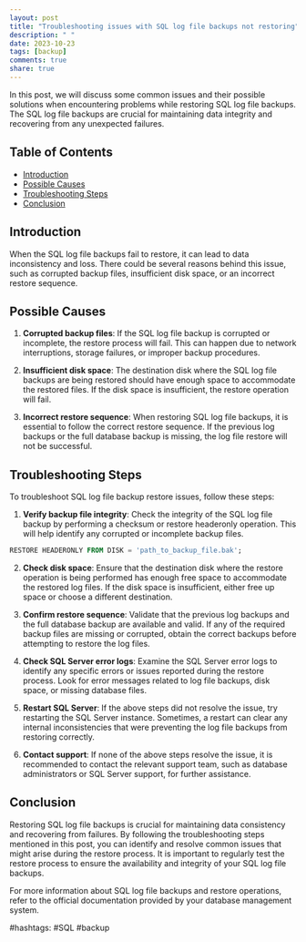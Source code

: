 ```yaml
---
layout: post
title: "Troubleshooting issues with SQL log file backups not restoring"
description: " "
date: 2023-10-23
tags: [backup]
comments: true
share: true
---
```


In this post, we will discuss some common issues and their possible solutions when encountering problems while restoring SQL log file backups. The SQL log file backups are crucial for maintaining data integrity and recovering from any unexpected failures.

## Table of Contents
- [Introduction](#introduction)
- [Possible Causes](#possible-causes)
- [Troubleshooting Steps](#troubleshooting-steps)
- [Conclusion](#conclusion)

## Introduction

When the SQL log file backups fail to restore, it can lead to data inconsistency and loss. There could be several reasons behind this issue, such as corrupted backup files, insufficient disk space, or an incorrect restore sequence.

## Possible Causes

1. **Corrupted backup files**: If the SQL log file backup is corrupted or incomplete, the restore process will fail. This can happen due to network interruptions, storage failures, or improper backup procedures.

2. **Insufficient disk space**: The destination disk where the SQL log file backups are being restored should have enough space to accommodate the restored files. If the disk space is insufficient, the restore operation will fail.

3. **Incorrect restore sequence**: When restoring SQL log file backups, it is essential to follow the correct restore sequence. If the previous log backups or the full database backup is missing, the log file restore will not be successful.

## Troubleshooting Steps

To troubleshoot SQL log file backup restore issues, follow these steps:

1. **Verify backup file integrity**: Check the integrity of the SQL log file backup by performing a checksum or restore headeronly operation. This will help identify any corrupted or incomplete backup files.

```sql
RESTORE HEADERONLY FROM DISK = 'path_to_backup_file.bak';
```

2. **Check disk space**: Ensure that the destination disk where the restore operation is being performed has enough free space to accommodate the restored log files. If the disk space is insufficient, either free up space or choose a different destination.

3. **Confirm restore sequence**: Validate that the previous log backups and the full database backup are available and valid. If any of the required backup files are missing or corrupted, obtain the correct backups before attempting to restore the log files.

4. **Check SQL Server error logs**: Examine the SQL Server error logs to identify any specific errors or issues reported during the restore process. Look for error messages related to log file backups, disk space, or missing database files.

5. **Restart SQL Server**: If the above steps did not resolve the issue, try restarting the SQL Server instance. Sometimes, a restart can clear any internal inconsistencies that were preventing the log file backups from restoring correctly.

6. **Contact support**: If none of the above steps resolve the issue, it is recommended to contact the relevant support team, such as database administrators or SQL Server support, for further assistance.

## Conclusion

Restoring SQL log file backups is crucial for maintaining data consistency and recovering from failures. By following the troubleshooting steps mentioned in this post, you can identify and resolve common issues that might arise during the restore process. It is important to regularly test the restore process to ensure the availability and integrity of your SQL log file backups.

For more information about SQL log file backups and restore operations, refer to the official documentation provided by your database management system.

#hashtags: #SQL #backup